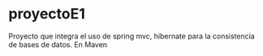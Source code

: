 # proyectoE1
Proyecto que integra el uso de spring mvc, hibernate para la consistencia de bases de datos.
En Maven

